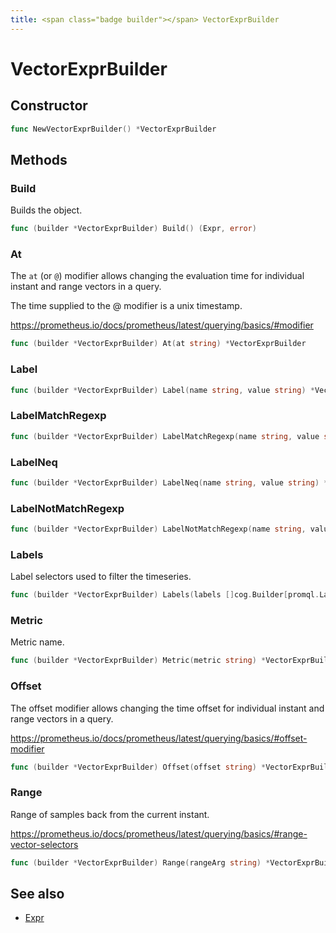 ```yaml
---
title: <span class="badge builder"></span> VectorExprBuilder
---
```

# <span class="badge builder"></span> VectorExprBuilder

## Constructor

```go
func NewVectorExprBuilder() *VectorExprBuilder
```
## Methods

### <span class="badge object-method"></span> Build

Builds the object.

```go
func (builder *VectorExprBuilder) Build() (Expr, error)
```

### <span class="badge object-method"></span> At

The `at` (or `@`) modifier allows changing the evaluation time for individual instant and range vectors in a query.

The time supplied to the @ modifier is a unix timestamp.

https://prometheus.io/docs/prometheus/latest/querying/basics/#modifier

```go
func (builder *VectorExprBuilder) At(at string) *VectorExprBuilder
```

### <span class="badge object-method"></span> Label

```go
func (builder *VectorExprBuilder) Label(name string, value string) *VectorExprBuilder
```

### <span class="badge object-method"></span> LabelMatchRegexp

```go
func (builder *VectorExprBuilder) LabelMatchRegexp(name string, value string) *VectorExprBuilder
```

### <span class="badge object-method"></span> LabelNeq

```go
func (builder *VectorExprBuilder) LabelNeq(name string, value string) *VectorExprBuilder
```

### <span class="badge object-method"></span> LabelNotMatchRegexp

```go
func (builder *VectorExprBuilder) LabelNotMatchRegexp(name string, value string) *VectorExprBuilder
```

### <span class="badge object-method"></span> Labels

Label selectors used to filter the timeseries.

```go
func (builder *VectorExprBuilder) Labels(labels []cog.Builder[promql.LabelSelector]) *VectorExprBuilder
```

### <span class="badge object-method"></span> Metric

Metric name.

```go
func (builder *VectorExprBuilder) Metric(metric string) *VectorExprBuilder
```

### <span class="badge object-method"></span> Offset

The offset modifier allows changing the time offset for individual instant and range vectors in a query.

https://prometheus.io/docs/prometheus/latest/querying/basics/#offset-modifier

```go
func (builder *VectorExprBuilder) Offset(offset string) *VectorExprBuilder
```

### <span class="badge object-method"></span> Range

Range of samples back from the current instant.

https://prometheus.io/docs/prometheus/latest/querying/basics/#range-vector-selectors

```go
func (builder *VectorExprBuilder) Range(rangeArg string) *VectorExprBuilder
```

## See also

 * <span class="badge object-type-ref"></span> [Expr](./object-Expr.md)
